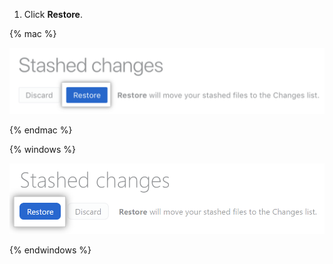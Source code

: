 1. Click **Restore**.

  {% mac %}

  ![Restore stashed changes button](/assets/images/help/desktop/mac-restore-stashed-changes-button.png)
  
  {% endmac %}
  
  {% windows %}
  
  ![Restore stashed changes button](/assets/images/help/desktop/windows-restore-stashed-changes-button.png)
  
  {% endwindows %}
